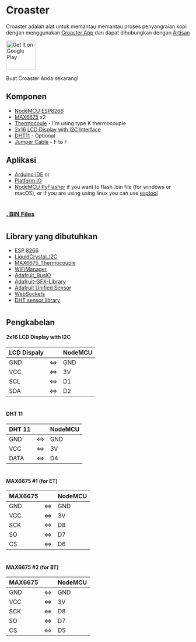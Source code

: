 # Croaster

Croaster adalah alat untuk memantau memantau proses penyangraian kopi dengan menggunakan [Croaster App](https://play.google.com/store/apps/details?id=com.iiemb.croaster) dan dapat dihubungkan dengan [Artisan](git@github.com:artisan-roaster-scope/artisan.git)

[<img src="https://play.google.com/intl/en_us/badges/images/generic/en_badge_web_generic.png" alt="Get it on Google Play" height="80">](https://play.google.com/store/apps/details?id=org.mariotaku.twidere)

Buat Croaster Anda sekarang!

## Komponen

* [NodeMCU ESP8266](https://www.google.com/search?q=nodemcu+esp8266)
* [MAX6675](https://www.google.com/search?q=max6675) x2
* [Thermocoule](https://www.google.com/search?q=thermocouple+tipe+k) - I'm using type K thermocouple
* [2x16 LCD Display with I2C Interface](https://www.google.com/search?q=2x16+LCD+Display+with+I2C+Interface)
* [DHT11](https://www.google.com/search?q=dht11) - Optional
* [Jumper Cable](https://www.google.com/search?q=jumper+cable) - F to F

## Aplikasi

* [Arduino IDE](https://www.arduino.cc/en/software/) or
* [Platform IO](https://platformio.org/)
* [NodeMCU PyFlasher](https://github.com/marcelstoer/nodemcu-pyflasher) if you want to flash .bin file (for windows or macOS), or if you are using using linux you can use [esptool](https://github.com/espressif/esptool) 
#

### [. BIN Files](https://github.com/IiemB/Croaster/releases/tag/Release)

#

## Library yang dibutuhkan

* [ESP 8266](https://github.com/esp8266/Arduino)
* [LiquidCrystal_I2C](https://github.com/marcoschwartz/LiquidCrystal_I2C.git)
* [MAX6675_Thermocouple](https://github.com/YuriiSalimov/MAX6675_Thermocouple)
* [WiFiManager](https://github.com/tzapu/WiFiManager.git)
* [Adafruit_BusIO](https://github.com/adafruit/Adafruit_BusIO)
* [Adafruit-GFX-Library](https://github.com/adafruit/Adafruit-GFX-Library)
* [Adafruit Unified Sensor](https://github.com/adafruit/Adafruit_Sensor)
* [WebSockets](https://github.com/Links2004/arduinoWebSockets)
* [DHT sensor library](https://github.com/adafruit/DHT-sensor-library)
#

## Pengkabelan

####  2x16 LCD Display with I2C

| LCD Dispaly || NodeMCU |
| ------ |------| ------ |
| GND |<=>| GND |
| VCC |<=>| 3V |
| SCL |<=>| D1 |
| SDA |<=>| D2 |
#

####  DHT 11

| DHT 11 || NodeMCU |
| ------ |------| ------ |
| GND |<=>| GND |
| VCC |<=>| 3V |
| DATA |<=>| D4 |
#

####  MAX6675 #1 (for ET)

| MAX6675 || NodeMCU |
| ------ | ------ | ------ |
| GND |<=>| GND |
| VCC |<=>| 3V |
| SCK |<=>| D8 |
| SO |<=>| D7 |
| CS |<=>| D6 |
#

####  MAX6675 #2 (for BT)

| MAX6675 || NodeMCU |
| ------ | ------ | ------ |
| GND |<=>| GND |
| VCC |<=>| 3V |
| SCK |<=>| D8 |
| SO |<=>| D7 |
| CS |<=>| D5 |
#
